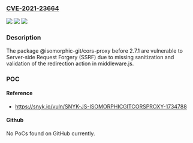### [CVE-2021-23664](https://cve.mitre.org/cgi-bin/cvename.cgi?name=CVE-2021-23664)
![](https://img.shields.io/static/v1?label=Product&message=%40isomorphic-git%2Fcors-proxy&color=blue)
![](https://img.shields.io/static/v1?label=Version&message=%3C%202.7.1%20&color=brighgreen)
![](https://img.shields.io/static/v1?label=Vulnerability&message=Server-side%20Request%20Forgery%20(SSRF)&color=brighgreen)

### Description

The package @isomorphic-git/cors-proxy before 2.7.1 are vulnerable to Server-side Request Forgery (SSRF) due to missing sanitization and validation of the redirection action in middleware.js.

### POC

#### Reference
- https://snyk.io/vuln/SNYK-JS-ISOMORPHICGITCORSPROXY-1734788

#### Github
No PoCs found on GitHub currently.


